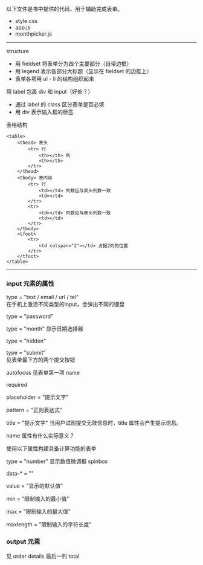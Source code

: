 以下文件是书中提供的代码，用于辅助完成表单。

* style.css
* app.js
* monthpicker.js

---

structure

* 用 fieldset 将表单分为四个主要部分（自带边框）
* 用 legend 表示各部分大标题（显示在 fieldset 的边框上）
* 表单各项用 ul - li 的结构组织起来

用 label 包裹 div 和 input（好处？）

* 通过 label 的 class 区分表单是否必填
* 用 div 表示输入框的标签

表格结构

    <table>
        <thead> 表头
            <tr> 行
                <th></th> 列
                <th></th>
            </tr>
        </thead>
        <tbody> 表内容
            <tr> 行
                <td></td> 列数应与表头列数一致
                <td></td>
            </tr>
            <tr>
                <td></td> 列数应与表头列数一致
                <td></td>
            </tr>
        </tbody>
        <tfoot>
            <tr>
                <td colspan="2"></td> 占据2列的位置
            </tr>
        </tfoot>
    </table>

---

### input 元素的属性 

type = "text / email / url / tel"<br>
在手机上激活不同类型的input，会弹出不同的键盘

type = "password"

type = "month" 显示日期选择器

type = "hidden"

type = "submit"<br>
见表单最下方的两个提交按钮

autofocus
见表单第一项 name

required

placeholder = "提示文字"

pattern = "正则表达式"

title = "提示文字" 当用户试图提交无效信息时，title 属性会产生提示信息。

name 属性有什么实际意义？

使用以下属性构建具备计算功能的表单

type = "number" 显示数值微调框 spinbox

data-* = ""

value = "显示的默认值"

min = "限制输入的最小值" 

max = "限制输入的最大值"

maxlength = "限制输入的字符长度"

### output 元素

见 order details 最后一列 total
